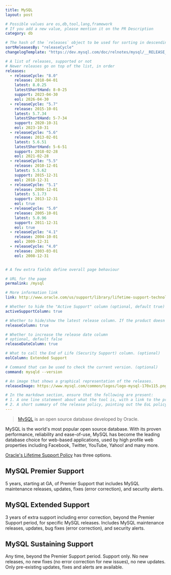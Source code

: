 ```yaml
---
title: MySQL
layout: post

# Possible values are os,db,tool,lang,framework
# If you add a new value, please mention it on the PR Description
category: db

# The hash of the `releases` object to be used for sorting in descending order
sortReleasesBy: "releaseCycle"
changelogTemplate: "https://dev.mysql.com/doc/relnotes/mysql/__RELEASE_CYCLE__/en/news-__LATEST_SHORT_HAND__.html"

# A list of releases, supported or not
# Newer releases go on top of the list, in order
releases:
  - releaseCycle: "8.0"
    release: 2018-04-01
    latest: 8.0.25
    latestShortHand: 8-0-25
    support: 2023-04-30
    eol: 2026-04-30
  - releaseCycle: "5.7"
    release: 2015-10-01
    latest: 5.7.34
    latestShortHand: 5-7-34
    support: 2020-10-31
    eol: 2023-10-31
  - releaseCycle: "5.6"
    release: 2013-02-01
    latest: 5.6.51
    latestShortHand: 5-6-51
    support: 2018-02-28
    eol: 2021-02-28
  - releaseCycle: "5.5"
    release: 2010-12-01
    latest: 5.5.62
    support: 2015-12-31
    eol: 2018-12-31
  - releaseCycle: "5.1"
    release: 2008-12-01
    latest: 5.1.73
    support: 2013-12-31
    eol: true
  - releaseCycle: "5.0"
    release: 2005-10-01
    latest: 5.0.96
    support: 2011-12-31
    eol: true
  - releaseCycle: "4.1"
    release: 2004-10-01
    eol: 2009-12-31
  - releaseCycle: "4.0"
    release: 2003-03-01
    eol: 2008-12-31


# A few extra fields define overall page behaviour

# URL for the page
permalink: /mysql

# More information link
link: http://www.oracle.com/us/support/library/lifetime-support-technology-069183.pdf

# Whether to hide the "Active Support" column (optional, default true)
activeSupportColumn: true

# Whether to hide/show the latest release column. If the product doesn't have patch releases, set this to false. (optional, default true)
releaseColumn: true

# Whether to increase the release date column
# optional, default false
releaseDateColumn: true

# What to call the End of Life (Security Support) column. (optional)
eolColumn: Extended Support

# Command that can be used to check the current version. (optional)
command: mysqld --version

# An image that shows a graphical representation of the releases.
releaseImage: https://www.mysql.com/common/logos/logo-mysql-170x115.png

# In the markdown section, ensure that the following are present:
# 1. A one line statement about what the tool is, with a link to the primary website
# 2. A short summary of the release policy, pointing out the EoL policy as well, if available.
---
```

> [MySQL](https://www.mysql.com/about) is an open source database developed by Oracle.

MySQL is the world's most popular open source database. With its proven performance, reliability and ease-of-use, MySQL has become the leading database choice for web-based applications, used by high profile web properties including Facebook, Twitter, YouTube, Yahoo! and many more.

[Oracle's Lifetime Support Policy](https://www.mysql.com/support/) has three options.

## MySQL Premier Support

5 years, starting at GA, of Premier Support that includes MySQL maintenance releases, updates, fixes (error correction), and security alerts.

## MySQL Extended Support

3 years of extra support including error correction, beyond the Premier Support period, for specific MySQL releases. Includes MySQL maintenance releases, updates, bug fixes (error correction), and security alerts.

## MySQL Sustaining Support

Any time, beyond the Premier Support period. Support only. No new releases, no new fixes (no error correction for new issues), no new updates. Only pre-existing updates, fixes and alerts are available.
